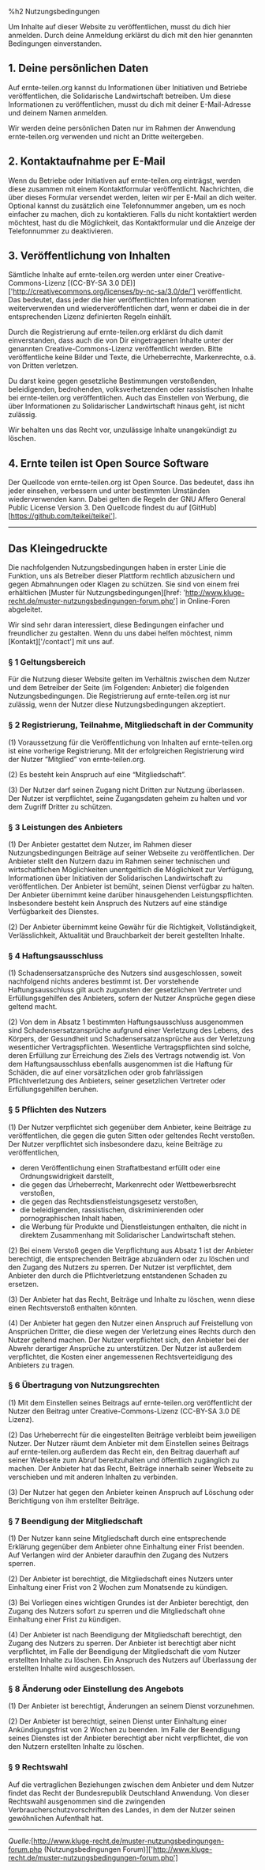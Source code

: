 %h2 Nutzungsbedingungen

Um Inhalte auf dieser Website zu veröffentlichen, musst du dich hier anmelden. Durch deine Anmeldung erklärst du dich mit den hier genannten Bedingungen einverstanden.

## 1. Deine persönlichen Daten

Auf ernte-teilen.org kannst du Informationen über Initiativen und Betriebe veröffentlichen, die Solidarische Landwirtschaft betreiben. Um diese Informationen zu veröffentlichen, musst du dich mit deiner E-Mail-Adresse und deinem Namen anmelden.

Wir werden deine persönlichen Daten nur im Rahmen der Anwendung ernte-teilen.org verwenden und nicht an Dritte weitergeben.

## 2. Kontaktaufnahme per E-Mail

Wenn du Betriebe oder Initiativen auf ernte-teilen.org einträgst, werden diese zusammen mit einem Kontaktformular veröffentlicht. Nachrichten, die über dieses Formular versendet werden, leiten wir per E-Mail an dich weiter. Optional kannst du zusätzlich eine Telefonnummer angeben, um es noch einfacher zu machen, dich zu kontaktieren. Falls du nicht kontaktiert werden möchtest, hast du die Möglichkeit, das Kontaktformular und die Anzeige der Telefonnummer zu deaktivieren.

## 3. Veröffentlichung von Inhalten

Sämtliche Inhalte auf ernte-teilen.org werden unter einer Creative-Commons-Lizenz [(CC-BY-SA 3.0 DE)]['http://creativecommons.org/licenses/by-nc-sa/3.0/de/'] veröffentlicht. Das bedeutet, dass jeder die hier veröffentlichten Informationen weiterverwenden und wiederveröffentlichen darf, wenn er dabei die in der entsprechenden Lizenz definierten Regeln einhält.

Durch die Registrierung auf ernte-teilen.org erklärst du dich damit einverstanden, dass auch die von Dir eingetragenen Inhalte unter der genannten Creative-Commons-Lizenz veröffentlicht werden. Bitte veröffentliche keine Bilder und Texte, die Urheberrechte, Markenrechte, o.ä. von Dritten verletzen.

Du darst keine gegen gesetzliche Bestimmungen verstoßenden, beleidigenden, bedrohenden, volksverhetzenden oder rassistischen Inhalte bei ernte-teilen.org veröffentlichen. Auch das Einstellen von Werbung, die über Informationen zu Solidarischer Landwirtschaft hinaus geht, ist nicht zulässig.

Wir behalten uns das Recht vor, unzulässige Inhalte unangekündigt zu löschen.

## 4. Ernte teilen ist Open Source Software

Der Quellcode von ernte-teilen.org ist Open Source. Das bedeutet, dass ihn jeder einsehen, verbessern und unter bestimmten Umständen wiederverwenden kann. Dabei gelten die Regeln der GNU Affero General Public License Version 3. Den Quellcode findest du auf [GitHub][https://github.com/teikei/teikei'].

- - -

<div class="small-print">

## Das Kleingedruckte

Die nachfolgenden Nutzungsbedingungen haben in erster Linie die Funktion, uns als Betreiber dieser Plattform rechtlich abzusichern und gegen Abmahnungen oder Klagen zu schützen. Sie sind von einem frei erhältlichen [Muster für Nutzungsbedingungen][href: 'http://www.kluge-recht.de/muster-nutzungsbedingungen-forum.php'] in Online-Foren abgeleitet.

Wir sind sehr daran interessiert, diese Bedingungen einfacher und freundlicher zu gestalten. Wenn du uns dabei helfen möchtest, nimm [Kontakt]['/contact'] mit uns auf.

### § 1 Geltungsbereich
  
Für die Nutzung dieser Website gelten im Verhältnis zwischen dem Nutzer und dem Betreiber der Seite (im Folgenden: Anbieter) die folgenden Nutzungsbedingungen. Die Registrierung auf ernte-teilen.org ist nur zulässig, wenn der Nutzer diese Nutzungsbedingungen akzeptiert.

### § 2 Registrierung, Teilnahme, Mitgliedschaft in der Community
  
(1) Voraussetzung für die Veröffentlichung von Inhalten auf ernte-teilen.org ist eine vorherige Registrierung. Mit der erfolgreichen Registrierung wird der Nutzer “Mitglied” von ernte-teilen.org.
  
(2) Es besteht kein Anspruch auf eine “Mitgliedschaft”.
  
(3) Der Nutzer darf seinen Zugang nicht Dritten zur Nutzung überlassen. Der Nutzer ist verpflichtet, seine Zugangsdaten geheim zu halten und vor dem Zugriff Dritter zu schützen.

### § 3 Leistungen des Anbieters
  
(1) Der Anbieter gestattet dem Nutzer, im Rahmen dieser Nutzungsbedingungen Beiträge auf seiner Webseite zu veröffentlichen. Der Anbieter stellt den Nutzern dazu im Rahmen seiner technischen und wirtschaftlichen Möglichkeiten unentgeltlich die Möglichkeit zur Verfügung, Informationen über Initiativen der Solidarischen Landwirtschaft zu veröffentlichen. Der Anbieter ist bemüht, seinen Dienst verfügbar zu halten. Der Anbieter übernimmt keine darüber hinausgehenden Leistungspflichten. Insbesondere besteht kein Anspruch des Nutzers auf eine ständige Verfügbarkeit des Dienstes.
  
(2) Der Anbieter übernimmt keine Gewähr für die Richtigkeit, Vollständigkeit, Verlässlichkeit, Aktualität und Brauchbarkeit der bereit gestellten Inhalte.

### § 4 Haftungsausschluss
  
(1) Schadensersatzansprüche des Nutzers sind ausgeschlossen, soweit nachfolgend nichts anderes bestimmt ist. Der vorstehende Haftungsausschluss gilt auch zugunsten der gesetzlichen Vertreter und Erfüllungsgehilfen des Anbieters, sofern der Nutzer Ansprüche gegen diese geltend macht.
  
(2) Von dem in Absatz 1 bestimmten Haftungsausschluss ausgenommen sind Schadensersatzansprüche aufgrund einer Verletzung des Lebens, des Körpers, der Gesundheit und Schadensersatzansprüche aus der Verletzung wesentlicher Vertragspflichten. Wesentliche Vertragspflichten sind solche, deren Erfüllung zur Erreichung des Ziels des Vertrags notwendig ist. Von dem Haftungsausschluss ebenfalls ausgenommen ist die Haftung für Schäden, die auf einer vorsätzlichen oder grob fahrlässigen Pflichtverletzung des Anbieters, seiner gesetzlichen Vertreter oder Erfüllungsgehilfen beruhen.

### § 5 Pflichten des Nutzers
  
(1) Der Nutzer verpflichtet sich gegenüber dem Anbieter, keine Beiträge zu veröffentlichen, die gegen die guten Sitten oder geltendes Recht verstoßen. Der Nutzer verpflichtet sich insbesondere dazu, keine Beiträge zu veröffentlichen,

  * deren Veröffentlichung einen Straftatbestand erfüllt oder eine Ordnungswidrigkeit darstellt,
  * die gegen das Urheberrecht, Markenrecht oder Wettbewerbsrecht verstoßen,
  * die gegen das Rechtsdienstleistungsgesetz verstoßen,
  * die beleidigenden, rassistischen, diskriminierenden oder pornographischen Inhalt haben,
  * die Werbung für Produkte und Dienstleistungen enthalten, die nicht in direktem Zusammenhang mit Solidarischer Landwirtschaft stehen.

  
(2) Bei einem Verstoß gegen die Verpflichtung aus Absatz 1 ist der Anbieter berechtigt, die entsprechenden Beiträge abzuändern oder zu löschen und den Zugang des Nutzers zu sperren. Der Nutzer ist verpflichtet, dem Anbieter den durch die Pflichtverletzung entstandenen Schaden zu ersetzen.
  
(3) Der Anbieter hat das Recht, Beiträge und Inhalte zu löschen, wenn diese einen Rechtsverstoß enthalten könnten.
  
(4) Der Anbieter hat gegen den Nutzer einen Anspruch auf Freistellung von Ansprüchen Dritter, die diese wegen der Verletzung eines Rechts durch den Nutzer geltend machen. Der Nutzer verpflichtet sich, den Anbieter bei der Abwehr derartiger Ansprüche zu unterstützen. Der Nutzer ist außerdem verpflichtet, die Kosten einer angemessenen Rechtsverteidigung des Anbieters zu tragen.

### § 6 Übertragung von Nutzungsrechten
  
(1) Mit dem Einstellen seines Beitrags auf ernte-teilen.org veröffentlicht der Nutzer den Beitrag unter Creative-Commons-Lizenz (CC-BY-SA 3.0 DE Lizenz).
  
(2) Das Urheberrecht für die eingestellten Beiträge verbleibt beim jeweiligen Nutzer. Der Nutzer räumt dem Anbieter mit dem Einstellen seines Beitrags auf ernte-teilen.org außerdem das Recht ein, den Beitrag dauerhaft auf seiner Webseite zum Abruf bereitzuhalten und öffentlich zugänglich zu machen. Der Anbieter hat das Recht, Beiträge innerhalb seiner Webseite zu verschieben und mit anderen Inhalten zu verbinden.
  
(3) Der Nutzer hat gegen den Anbieter keinen Anspruch auf Löschung oder Berichtigung von ihm erstellter Beiträge.

### § 7 Beendigung der Mitgliedschaft
  
(1) Der Nutzer kann seine Mitgliedschaft durch eine entsprechende Erklärung gegenüber dem Anbieter ohne Einhaltung einer Frist beenden. Auf Verlangen wird der Anbieter daraufhin den Zugang des Nutzers sperren.
  
(2) Der Anbieter ist berechtigt, die Mitgliedschaft eines Nutzers unter Einhaltung einer Frist von 2 Wochen zum Monatsende zu kündigen.
  
(3) Bei Vorliegen eines wichtigen Grundes ist der Anbieter berechtigt, den Zugang des Nutzers sofort zu sperren und die Mitgliedschaft ohne Einhaltung einer Frist zu kündigen.
  
(4) Der Anbieter ist nach Beendigung der Mitgliedschaft berechtigt, den Zugang des Nutzers zu sperren. Der Anbieter ist berechtigt aber nicht verpflichtet, im Falle der Beendigung der Mitgliedschaft die vom Nutzer erstellten Inhalte zu löschen. Ein Anspruch des Nutzers auf Überlassung der erstellten Inhalte wird ausgeschlossen.

### § 8 Änderung oder Einstellung des Angebots
  
(1) Der Anbieter ist berechtigt, Änderungen an seinem Dienst vorzunehmen.
  
(2) Der Anbieter ist berechtigt, seinen Dienst unter Einhaltung einer Ankündigungsfrist von 2 Wochen zu beenden. Im Falle der Beendigung seines Dienstes ist der Anbieter berechtigt aber nicht verpflichtet, die von den Nutzern erstellten Inhalte zu löschen.

### § 9 Rechtswahl
  
Auf die vertraglichen Beziehungen zwischen dem Anbieter und dem Nutzer findet das Recht der Bundesrepublik Deutschland Anwendung. Von dieser Rechtswahl ausgenommen sind die zwingenden Verbraucherschutzvorschriften des Landes, in dem der Nutzer seinen gewöhnlichen Aufenthalt hat.

- - -

*Quelle:*[http://www.kluge-recht.de/muster-nutzungsbedingungen-forum.php (Nutzungsbedingungen Forum)]['http://www.kluge-recht.de/muster-nutzungsbedingungen-forum.php']

</div>